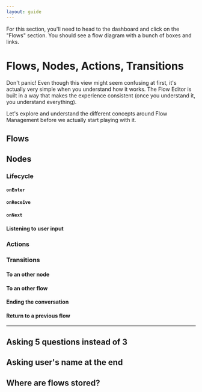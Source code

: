 ```yaml
---
layout: guide
---
```


For this section, you'll need to head to the dashboard and click on the "Flows" section. You should see a flow diagram with a bunch of boxes and links.

# Flows, Nodes, Actions, Transitions

Don't panic! Even though this view might seem confusing at first, it's actually very simple when you understand how it works. The Flow Editor is built in a way that makes the experience consistent (once you understand it, you understand everything).

Let's explore and understand the different concepts around Flow Management before we actually start playing with it.

## Flows

## Nodes

### Lifecycle

#### `onEnter`

#### `onReceive`

#### `onNext`

#### Listening to user input

### Actions

### Transitions

#### To an other node

#### To an other flow

#### Ending the conversation

#### Return to a previous flow

---

## Asking 5 questions instead of 3

## Asking user's name at the end

## Where are flows stored?

